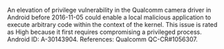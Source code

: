 An elevation of privilege vulnerability in the Qualcomm camera driver in Android before 2016-11-05 could enable a local malicious application to execute arbitrary code within the context of the kernel. This issue is rated as High because it first requires compromising a privileged process. Android ID: A-30143904. References: Qualcomm QC-CR#1056307.